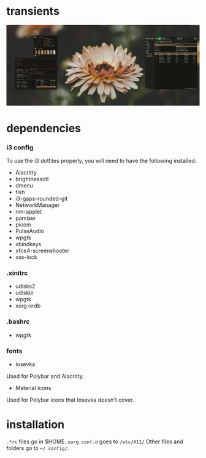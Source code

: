 # transients
![Screenshot](/Screenshots/screenshot3.png)

# dependencies
### i3 config
To use the i3 dotfiles properly, you will need to have the following installed:
- Alacritty
- brightnessctl
- dmenu
- fish
- i3-gaps-rounded-git
- NetworkManager
- nm-applet
- pamixer
- picom
- PulseAudio
- wpgtk
- xbindkeys
- xfce4-screenshooter
- xss-lock

### .xinitrc
- udisks2
- udiskie
- wpgtk
- xorg-xrdb

### .bashrc
- wpgtk

### fonts
- Iosevka

Used for Polybar and Alacritty.
- Material Icons

Used for Polybar icons that Iosevka doesn't cover.
# installation
``.*rc`` files go in $HOME.
``xorg.conf.d`` goes to ``/etc/X11/``
Other files and folders go to ``~/.config/``.
